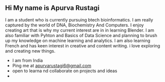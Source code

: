 Hi My name is Apurva Rustagi
------------------------------
I am a student who is currently pursuing btech bioinformatics. I am really captured by the world of DNA, Biochemistry And Computers.
I enjoy creating art that is why my current interest are in in learning Blender. 
I am also familiar with Pyhton and Basics of Data Science and planning to brush up my knowledge 
on machine learning and analytics.
I am also learning French and has keen interest in creative and content writing.
i love exploring and creating new things.
- I am from India
- Ping me at apurvarustagi6@gmail.com
- open to learna nd collaborate on projects and ideas
- 
